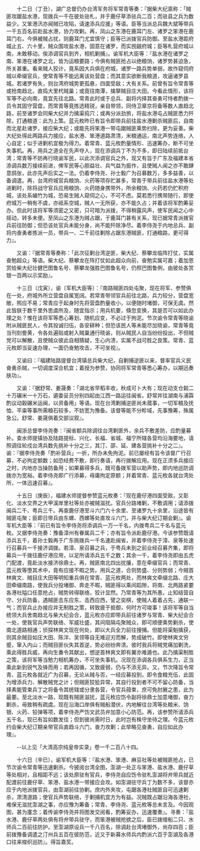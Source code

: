 <!-- { "loadSidebar": true } -->
　　十二日（丁丑），湖广总督仍办台湾军务将军常青等奏：『据柴大纪禀称：「贼匪攻踞盐水港，现拨兵一千在彼处驻札，并于鹿仔草添驻兵二百；而驻县之兵为数益少。又笨港汛亦闻贼已攻陷，请速添兵应援」等语。臣等当派总兵魏大斌等带兵一千五百名前赴盐水港，协力攻剿。再，凤山之东港在鹿耳门左、诸罗之笨港在鹿耳门右，今俱被贼占扰，则鹿耳门尤宜慎守；臣等已派拨官兵防御。至盐水港距府城止五、六十里，贼众围攻盐水港，固意在诸罗，而实觊觎府城；臣等札营府城以南，未敢移动。俟添调官兵到齐，相机剿捕』。谕军机大臣等：『盐水港在诸罗之南、笨港在诸罗之北，皆为运粮要路；今俱有贼匪抢占以绝粮饷，诸罗势甚迫急，所关甚重。看来贼人狡计，竟系因大兵俱在府城，诸罗一路兵势单弱，故作窥伺府城以牵缀官兵，使常青等不能远离该处营盘；而其意实欲断我粮道，攻逼诸罗县城。若诸罗有失，则台湾府城势更孤悬，四面受敌；大有关系。前曾有旨令常青等或抢南趋北，直捣大里杙贼巢；或竟往南潭，擒拏贼目庄大田。今看此情形，该将军等不必向南，竟宜先往北路。常青此时或于总兵、副将内择其奋勇可恃者酌拨一员令其固守营盘，而常青等竟拣选精锐，亲自带领，同侍卫章京将备等数人直趋北路，前至诸罗会同柴大纪并力擒渠捣穴；或再分派劲旅，将盐水港屯占贼匪悉力歼除，打通粮道：此为上策。蓝元枚昨已有旨令即带兵前往盐水港剿杀贼匪后，自南而北星赴诸罗，接应柴大纪；或能先将笨港一带屯踞贼匪乘势扫除，更为妥善。柴大纪处得此两路兵力接应，盐水港、笨港道路肃清，米粮通运，南北声势连络，人心自定；似于进剿机宜极为得力。着常青、蓝元枚酌量情形、迅速筹办，断不可坐失事机。再，用兵之道全在先声夺人，现在添调兵丁不为不多，即日陆续前抵台湾；常青等不妨再行晓谕军民，以此次添调官兵之外，现又有旨于广东及福建本省添调兵数万接续前进，俾军民等心胆益壮、兵气益为振作，且使贼人闻之亦不敢肆意鸱张，此亦先声后实之一法。仍着李侍尧、孙士毅广为召募数万，多多益善，以备调遣。再，台湾府城官兵粮饷、火药等项存贮甚多，常青于带兵前往盐水港等处进剿时，除将战守官兵应用粮饷、火药随身携带外，所余粮饷、火药若仍贮积府城，该处系编竹为城，恐易生贼人窥伺之心，不可不虑。莫若悉行携带随行，即使府城万一稍有不虞，亦祗系空城，贼人一无所获，亦不能久占；并着该将军酌筹妥办。但此时该将军等须密之又密，只可暗为派拨，不得稍露风声，使军民闻之心中摇动，转多未便。至凤山之东港为贼占踞，于鹿耳门甚有关系，现已据常青派拨官兵前往防御；但恐该处官兵未能分身，尚不能歼除净尽。着李侍尧于内地总兵、副将内奋勇者拣派一员，带兵一、二千前往剿除占踞东港贼匪，打通粮路，更可得力』。

　　又谕：『据常青等奏称：「此次征剿台湾逆匪，柴大纪、蔡攀龙临阵打仗，实属奋勉超众」等语。柴大纪、蔡攀龙在阵打仗如此超众向前，奋勉实属可嘉；着加恩赏给柴大纪壮健巴图鲁名号、蔡攀龙强胜巴图鲁名号，仍照巴图鲁例，由彼处各赏银一百两以示奖励』。

　　十三日（戊寅），谕〔军机大臣等〕：『南路贼匪四处屯聚，现在将军、参赞俱在一处，府城外所立营盘自属宽阔。若常青带领官兵前往北路，兵力较分，营盘宽敞，照应不易；常青应于起身时先将营盘酌量收小，以便随时堵御，可保无虞。然此皆朕于数千里外思虞所及，随宜指示；用兵机要，倏忽变换，其是否可以如此办理之处？惟在该将军等悉心筹划、随机应变，不必过于拘泥。节次谕令常青等晓谕附从贼匪民人，令其投诚归伍，各安耕种；但恐该民人等未能尽加晓谕，常青等竟当刊刻誊黄，令各处遍贴或射入贼巢通行晓谕，则从贼民人自当纷纷投出，不但贼党可以解散，且使贼众彼此自相猜疑，生心内溃，实属不战可胜之良策。常青、蓝元枚即当妥速办理，一面仍奋勉攻击，不可坐视』。

　　又谕曰：『福建陆路提督台湾镇总兵柴大纪，自剿捕逆匪以来，督率官兵义民奋勇杀贼，一切调度深合机宜；着授为参赞，协同将军常青等悉心筹办，以期迅奏肤功』。

　　又谕：『据舒常、姜晟奏：「湖北省早稻丰收，秋成可卜大有；现在动支仓榖二十万碾米一十万石，遴委妥员分别四起由江西一路运往闽省。舒常并往湖南与浦霖酌议动榖碾米运闽，以资备用」等语。现在台湾剿捕逆匪尚未蒇事，一切军粮及抚恤、平粜等事所需粮石较多，不妨宽为豫备。该督等能不分畛域，先事豫筹，殊属急公。舒常、姜晟俱着交部议叙』。

　　闽浙总督李侍尧奏：『闽省额兵除调往台湾剿匪外，余兵不敷差防，应酌量募补。查水师提镇协及陆路提标、兴化、长福、省城、福宁所辖各营均沿海要地，请照调往轮戍台湾兵数先挑补十分之三，其汀、邵、延、建各营挑补十分之二』。谕：『据李侍尧奏「酌补营兵」一折，所办未免拘泥。前已屡经有旨令该督广行召募，不必拘定额数；如恐经费不敷，即行奏请，再行拨解应用。现在正须多兵接应之时，内地亦当操防备用；如果募得多兵，既可备拨军营以助声势，即内地巡防调拨亦为宽裕。着李侍尧即广行添募，毋庸拘定原额；并着常青、蓝元枚各就台湾处所，一体迅速召募』。

　　十五日（庚辰），福建水师提督参赞蓝元枚奏：『现在鹿仔港四面受敌，又彰化、淡水交界之大甲溪岸里社等处亦被贼滋扰。官兵分路堵剿，不敷调用；请添拨闽兵二千、粤兵三千。再查鹿仔港至斗六门六十余里、至诸罗九十余里，沿途皆有贼匪屯聚；臣即日带兵由东螺、西螺等处直攻斗六门，并与柴大纪订期会剿』。谕军机大臣等：『前已有旨令李侍尧将添调兵一万一千名，内拨粤兵二千名与蓝元枚。又据李侍尧奏：豫备漳州有眷属兵二千；亦有旨令派赴鹿仔港。今该参赞既请添兵五千，着孙士毅再于广东挑拨兵一千名速赴闽省，并着李侍尧于漳、泉等处速行召募兵一千接济调拨。若漳、泉召募之兵，于粤兵未到之前业经召募齐集，即将募兵一千拨往鹿仔港应用，以足所请添兵五千之数；其余一千，着李侍尧即由五虎门配渡，竟赴淡水接济徐鼎士。再，贼匪南北四出扰攘，意在牵缀官兵；而常青、蓝元枚等堕其术中，竟有应接不暇之势。用兵之道，合则势盛、分则势弱；今贼首林爽文、贼目庄大田等明知重兵俱在常青、蓝元枚两处，而林爽文牵缀北路、庄大田牵缀南路，使我兵分投堵御、奔走不暇，贼匪得以乘间蹈隙，将南、北两路紧要各港社隘口任意抢占，贼势转得联络，狡计显然。乃常青等为其所愚，止知结营自守、分兵防备，遇贼匪击东应东、击西应西，譬之奕棋，使贼人着着占先，通联一气；而官兵止办接应并无制胜之策，转致疲于抵御，何时方可竣事！该将军等自当统领大兵舍南趋北与柴大纪会合，蓝元枚亦应即带兵前往诸罗与常青、柴大纪会合一处，使我官兵声势联络、军威壮盛，其间阻隔屯聚贼众，即可顺便乘势剿杀，使南北道路相通；侦探林爽文现在何处，即以大兵全力前往搜捕。但能将渠魁擒获，则其余贼目如庄大田、陈泮、吴领等自无难迎刃而解，势成破竹。即使林爽文穷蹙，窜入内山；而贼目匪伙失其首逆，势必纷纷奔溃。彼时我兵将贼党痛加剿洗，乘此得胜兵威，再向生番令其献出，想逆首林爽文即有翼亦难遁也。此乃擒渠制胜之策，该将军等当勉力相机筹办，不可坐失事机。况现在添调各兵俱系生力，正当乘此新到锐气及锋而用；若再因循，又致疲弱，仍与不添无异。又，节次降旨令常青、蓝元枚各就近广为召募，无论从贼与否，一经应募投到，即令食粮充伍，此固为增添兵力、解散贼党之计；但贼匪狡狯异常，其自行投到者不可不留心防备，当择素能管束兵丁之将备令其统辖或分隶各营，令官兵箝束，庶可免肘腋之患，此为最要。至北淡水一路，现既有贼匪滋扰，蓝元枚应饬令副将徐鼎士加意堵御，奋力剿杀，毋致稍有疏虞。现在沿海口岸俱有贼船潜伏，内地解往台湾等处粮米、饷银、火药、铅弹等项，着李侍尧严饬文武员弁加意小心防范。再，该参赞所请添兵五千名，现已有旨如数发往；但到彼尚需时日，此时岂有株守坐待之理。今蓝元枚约会柴大纪订期亲带官兵直趋斗六门，奋力攻剿；此举略见奋勇，自应如此办理』。

　　--以上见「大清高宗纯皇帝实录」卷一千二百八十四。

　　十六日（辛巳），谕军机大臣等：『盐水港、笨港、麻豆社等处被贼匪抢占，已节次谕令常青等迅速剿杀。今披阅台湾全图，澎湖一处正与笨港、盐水港、鹿仔草等处相对，且相距不远；该处原驻有官兵，李侍尧自应饬令驻札澎湖将弁带兵就近配渡前往鹿仔草、笨港、盐水港一带接应会攻。如澎湖驻守兵丁为数不多，该督亦应于内地派拨官兵，由澎湖前往协剿。庶内外夹攻，屯踞各港社贼匪自可迅速剿杀，肃清道路；使官兵声势联络，于剿捕机宜方为有益。况贼既占踞沿海各港社，难保无滋扰澎湖之事，亦应豫为筹备；常青、李侍尧、蓝元枚等总未言及。今因观图，甚为廑念；着传谕李侍尧并将图发交阅看，酌筹妥办，迅速覆奏』。寻奏：『盐水港、鹿仔草两处俱有将弁带兵驻守，而笨港被贼抢掳之后，臣已拨缯船二只、水师兵二百前往防护。至澎湖原设兵一千八百名，除调赴台湾堵御外，尚存四百；臣前拨豫备调遣之汀州兵五百在彼防范，近又于新募水师兵内酌派六百于澎湖及各港口往来梭织巡防』。得旨嘉奖。

